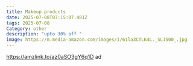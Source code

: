 ```yaml
---
title: Makeup products
date: 2025-07-08T07:15:07.481Z
tags: 2025-07-08
Category: other
description: "upto 30% off "
image: https://m.media-amazon.com/images/I/61la3CTLK4L._SL1500_.jpg
---
```

https://amzlink.to/az0aSO3gY6q1D ad